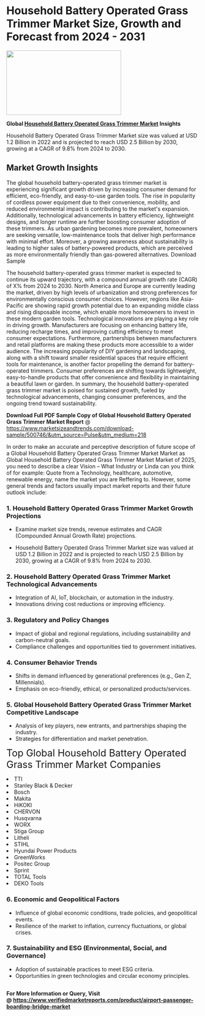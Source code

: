 <H1>Household Battery Operated Grass Trimmer Market Size, Growth and Forecast from 2024 - 2031</H1><img class="aligncenter size-medium wp-image-584254" src="https://thirdeyenews.in/wp-content/uploads/2024/09/Global-Market-Research-300x168.jpeg" alt="" width="300" height="168" /><p><strong>Global&nbsp;<a href="https://www.marketsizeandtrends.com/download-sample/500746/&amp;utm_source=Pulse&amp;utm_medium=218">Household Battery Operated Grass Trimmer Market</a> Insights</strong></p><p>Household Battery Operated Grass Trimmer Market size was valued at USD 1.2 Billion in 2022 and is projected to reach USD 2.5 Billion by 2030, growing at a CAGR of 9.8% from 2024 to 2030.</p><p><h2>Market Growth Insights</h2> <p>The global household battery-operated grass trimmer market is experiencing significant growth driven by increasing consumer demand for efficient, eco-friendly, and easy-to-use garden tools. The rise in popularity of cordless power equipment due to their convenience, mobility, and reduced environmental impact is contributing to the market's expansion. Additionally, technological advancements in battery efficiency, lightweight designs, and longer runtime are further boosting consumer adoption of these trimmers. As urban gardening becomes more prevalent, homeowners are seeking versatile, low-maintenance tools that deliver high performance with minimal effort. Moreover, a growing awareness about sustainability is leading to higher sales of battery-powered products, which are perceived as more environmentally friendly than gas-powered alternatives. Download Sample</p> <p>The household battery-operated grass trimmer market is expected to continue its upward trajectory, with a compound annual growth rate (CAGR) of X% from 2024 to 2030. North America and Europe are currently leading the market, driven by high levels of urbanization and strong preferences for environmentally conscious consumer choices. However, regions like Asia-Pacific are showing rapid growth potential due to an expanding middle class and rising disposable income, which enable more homeowners to invest in these modern garden tools. Technological innovations are playing a key role in driving growth. Manufacturers are focusing on enhancing battery life, reducing recharge times, and improving cutting efficiency to meet consumer expectations. Furthermore, partnerships between manufacturers and retail platforms are making these products more accessible to a wider audience. The increasing popularity of DIY gardening and landscaping, along with a shift toward smaller residential spaces that require efficient tools for maintenance, is another factor propelling the demand for battery-operated trimmers. Consumer preferences are shifting towards lightweight, easy-to-handle products that offer convenience and flexibility in maintaining a beautiful lawn or garden. In summary, the household battery-operated grass trimmer market is poised for sustained growth, fueled by technological advancements, changing consumer preferences, and the ongoing trend toward sustainability. </p><p><span class=""><strong>Download Full PDF Sample Copy of Global Household Battery Operated Grass Trimmer Market Report</strong> @ <a href="https://www.marketsizeandtrends.com/download-sample/500746/&amp;utm_source=Pulse&amp;utm_medium=218" target="_blank">https://www.marketsizeandtrends.com/download-sample/500746/&amp;utm_source=Pulse&amp;utm_medium=218</a></span></p><p>In order to make an accurate and perceptive description of future scope of a Global&nbsp;Household Battery Operated Grass Trimmer Market Market as Global&nbsp;Household Battery Operated Grass Trimmer Market Market of 2025, you need to describe a clear Vision &ndash; What Industry or Linda can you think of for example: Quote from a Technology, healthcare, automotive, renewable energy, name the market you are Reffering to. However, some general trends and factors usually impact market reports and their future outlook include:</p><h3>1.&nbsp;<strong>Household Battery Operated Grass Trimmer Market Growth Projections</strong></h3><ul><li>Examine market size trends, revenue estimates and CAGR (Compounded Annual Growth Rate) projections.</li><li><p>Household Battery Operated Grass Trimmer Market size was valued at USD 1.2 Billion in 2022 and is projected to reach USD 2.5 Billion by 2030, growing at a CAGR of 9.8% from 2024 to 2030.</p></li></ul><h3>2.&nbsp;<strong>Household Battery Operated Grass Trimmer Market Technological Advancements</strong></h3><ul><li>Integration of AI, IoT, blockchain, or automation in the industry.</li><li>Innovations driving cost reductions or improving efficiency.</li></ul><h3>3.&nbsp;<strong>Regulatory and Policy Changes</strong></h3><ul><li>Impact of global and regional regulations, including sustainability and carbon-neutral goals.</li><li>Compliance challenges and opportunities tied to government initiatives.</li></ul><h3>4.&nbsp;<strong>Consumer Behavior Trends</strong></h3><ul><li>Shifts in demand influenced by generational preferences (e.g., Gen Z, Millennials).</li><li>Emphasis on eco-friendly, ethical, or personalized products/services.</li></ul><h3>5.&nbsp;<strong>Global Household Battery Operated Grass Trimmer Market Competitive Landscape</strong></h3><ul><li>Analysis of key players, new entrants, and partnerships shaping the industry.</li><li>Strategies for differentiation and market penetration.</li></ul><p data-pm-slice="1 1 []"><span style="color: inherit; font-family: inherit; font-size: 25px;">Top Global Household Battery Operated Grass Trimmer Market Companies</span></p><div class="" data-test-id=""><p><li>TTI</li><li> Stanley Black & Decker</li><li> Bosch</li><li> Makita</li><li> HiKOKI</li><li> CHERVON</li><li> Husqvarna</li><li> WORX</li><li> Stiga Group</li><li> Litheli</li><li> STIHL</li><li> Hyundai Power Products</li><li> GreenWorks</li><li> Positec Group</li><li> Sprint</li><li> TOTAL Tools</li><li> DEKO Tools</li></p></div><h3>6.&nbsp;<strong>Economic and Geopolitical Factors</strong></h3><ul><li>Influence of global economic conditions, trade policies, and geopolitical events.</li><li>Resilience of the market to inflation, currency fluctuations, or global crises.</li></ul><h3>7.&nbsp;<strong>Sustainability and ESG (Environmental, Social, and Governance)</strong></h3><ul><li>Adoption of sustainable practices to meet ESG criteria.</li><li>Opportunities in green technologies and circular economy principles.</li></ul><h2><strong style="font-size: 14px;">For More Information or Query, Visit @&nbsp;</strong><a style="background-color: #ffffff; font-size: 14px;" href="https://www.marketsizeandtrends.com/report/household-battery-operated-grass-trimmer-market/" target="_blank">https://www.verifiedmarketreports.com/product/airport-passenger-boarding-bridge-market</a></h2>
